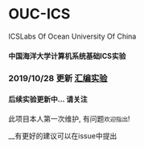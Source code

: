 # OUC-ICS
ICSLabs Of  Ocean University Of China

#### 中国海洋大学计算机系统基础ICS实验

### 2019/10/28 更新 [汇编实验](/asmLab)


#### 后续实验更新中... 请关注

此项目本人第一次维护, 有问题`欢迎指出`!

__有更好的建议可以在issue中提出
